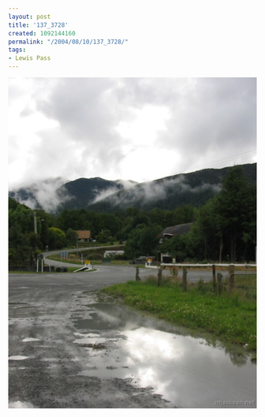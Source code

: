 ```yaml
---
layout: post
title: '137_3728'
created: 1092144160
permalink: "/2004/08/10/137_3728/"
tags:
- Lewis Pass
---
```


<img src="/image/images/137_3728-1272.jpg"/>

